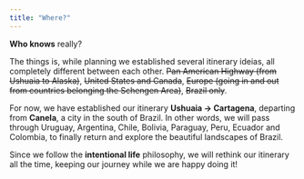 ```yaml
---
title: "Where?"
---
```

**Who knows** really?

The things is, while planning we established several itinerary ideias, all completely different between each other. ~~Pan American Highway (from Ushuaia to Alaska)~~, ~~United States and Canada~~, ~~Europe (going in and out from countries belonging the Schengen Area)~~, ~~Brazil only~~.
  
For now, we have established our itinerary **Ushuaia &rarr; Cartagena**, departing from **Canela**, a city in the south of Brazil. In other words, we will pass through Uruguay, Argentina, Chile, Bolivia, Paraguay, Peru, Ecuador and Colombia, to finally return and explore the beautiful landscapes of Brazil.

Since we follow the **intentional life** philosophy, we will rethink our itinerary all the time, keeping our journey while we are happy doing it!
